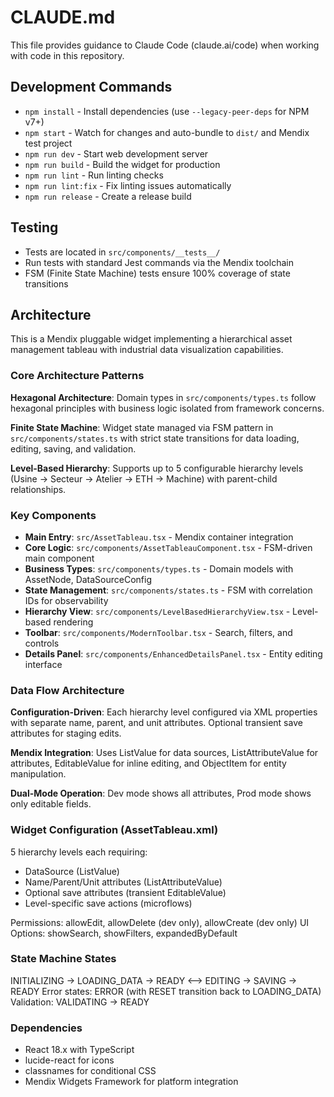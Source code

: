 # CLAUDE.md

This file provides guidance to Claude Code (claude.ai/code) when working with code in this repository.

## Development Commands

- `npm install` - Install dependencies (use `--legacy-peer-deps` for NPM v7+)
- `npm start` - Watch for changes and auto-bundle to `dist/` and Mendix test project
- `npm run dev` - Start web development server
- `npm run build` - Build the widget for production
- `npm run lint` - Run linting checks
- `npm run lint:fix` - Fix linting issues automatically
- `npm run release` - Create a release build

## Testing
- Tests are located in `src/components/__tests__/`
- Run tests with standard Jest commands via the Mendix toolchain
- FSM (Finite State Machine) tests ensure 100% coverage of state transitions

## Architecture

This is a Mendix pluggable widget implementing a hierarchical asset management tableau with industrial data visualization capabilities.

### Core Architecture Patterns

**Hexagonal Architecture**: Domain types in `src/components/types.ts` follow hexagonal principles with business logic isolated from framework concerns.

**Finite State Machine**: Widget state managed via FSM pattern in `src/components/states.ts` with strict state transitions for data loading, editing, saving, and validation.

**Level-Based Hierarchy**: Supports up to 5 configurable hierarchy levels (Usine → Secteur → Atelier → ETH → Machine) with parent-child relationships.

### Key Components

- **Main Entry**: `src/AssetTableau.tsx` - Mendix container integration
- **Core Logic**: `src/components/AssetTableauComponent.tsx` - FSM-driven main component
- **Business Types**: `src/components/types.ts` - Domain models with AssetNode, DataSourceConfig
- **State Management**: `src/components/states.ts` - FSM with correlation IDs for observability
- **Hierarchy View**: `src/components/LevelBasedHierarchyView.tsx` - Level-based rendering
- **Toolbar**: `src/components/ModernToolbar.tsx` - Search, filters, and controls
- **Details Panel**: `src/components/EnhancedDetailsPanel.tsx` - Entity editing interface

### Data Flow Architecture

**Configuration-Driven**: Each hierarchy level configured via XML properties with separate name, parent, and unit attributes. Optional transient save attributes for staging edits.

**Mendix Integration**: Uses ListValue for data sources, ListAttributeValue for attributes, EditableValue for inline editing, and ObjectItem for entity manipulation.

**Dual-Mode Operation**: Dev mode shows all attributes, Prod mode shows only editable fields.

### Widget Configuration (AssetTableau.xml)

5 hierarchy levels each requiring:
- DataSource (ListValue) 
- Name/Parent/Unit attributes (ListAttributeValue)
- Optional save attributes (transient EditableValue)
- Level-specific save actions (microflows)

Permissions: allowEdit, allowDelete (dev only), allowCreate (dev only)
UI Options: showSearch, showFilters, expandedByDefault

### State Machine States
INITIALIZING → LOADING_DATA → READY ⟷ EDITING → SAVING → READY
Error states: ERROR (with RESET transition back to LOADING_DATA)
Validation: VALIDATING → READY

### Dependencies
- React 18.x with TypeScript
- lucide-react for icons  
- classnames for conditional CSS
- Mendix Widgets Framework for platform integration